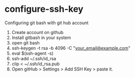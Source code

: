 # configure-ssh-key
Configuring git bash with git hub account

1. Create account on github
2. Install gitbash in your system
3. open git bash
4. ssh-keygen -t rsa -b 4096 -C "your_email@example.com"
5. eval $(ssh-agent -s)
6. ssh-add ~/.ssh/id_rsa
7. clip < ~/.ssh/id_rsa.pub
8. Open gitHub > Settings > Add SSH Key > paste it.

